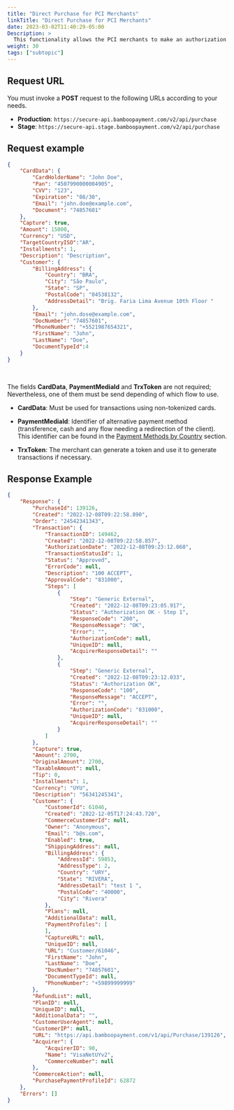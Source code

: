 ```yaml
---
title: "Direct Purchase for PCI Merchants"
linkTitle: "Direct Purchase for PCI Merchants"
date: 2023-03-02T11:40:29-05:00
Description: >
  This functionality allows the PCI merchants to make an authorization sending card data information in one step without the needed of an extra call for card tokenization unlike the [basic purchase]({{< ref "Purchase-Operations.md" >}}).
weight: 30
tags: ["subtopic"]
---
```


## Request URL
You must invoke a **POST** request to the following URLs according to your needs.

* **Production**: `https://secure-api.bamboopayment.com/v2/api/purchase`
* **Stage**: `https://secure-api.stage.bamboopayment.com/v2/api/purchase`

## Request example 
```json
{
    "CardData": {
        "CardHolderName": "John Doe",
        "Pan": "4507990000004905",
        "CVV": "123",
        "Expiration": "08/30",
        "Email": "john.doe@example.com",
        "Document": "74857601"
    },
    "Capture": true,
    "Amount": 15000,
    "Currency": "USD",
    "TargetCountryISO":"AR",
    "Installments": 1,
    "Description": "Description",
    "Customer": {
        "BillingAddress": {
            "Country": "BRA",
            "City": "São Paulo",
            "State": "SP",
            "PostalCode": "04538132",
            "AddressDetail": "Brig. Faria Lima Avenue 10th Floor "
        },
        "Email": "john.dose@example.com",
        "DocNumber": "74857601",
        "PhoneNumber": "+5521987654321",
        "FirstName": "John",
        "LastName": "Doe",
        "DocumentTypeId":4
    }
}
```
<br>

The fields **CardData**, **PaymentMediaId** and **TrxToken** are not required; Nevertheless, one of them must be send depending of which flow to use.

* **CardData**: Must be used for transactions using non-tokenized cards.

* **PaymentMediaId**: Identifier of alternative payment method (transference, cash and any flow needing a redirection of the client). This identifier can be found in the [Payment Methods by Country](/en/docs/payment-methods.html) section.

* **TrxToken**: The merchant can generate a token and use it to generate transactions if necessary.

## Response Example
```json
{
    "Response": {
        "PurchaseId": 139126,
        "Created": "2022-12-08T09:22:58.890",
        "Order": "24542341343",
        "Transaction": {
            "TransactionID": 149462,
            "Created": "2022-12-08T09:22:58.857",
            "AuthorizationDate": "2022-12-08T09:23:12.060",
            "TransactionStatusId": 1,
            "Status": "Approved",
            "ErrorCode": null,
            "Description": "100 ACCEPT",
            "ApprovalCode": "831000",
            "Steps": [
                {
                    "Step": "Generic External",
                    "Created": "2022-12-08T09:23:05.917",
                    "Status": "Authorization OK - Step 1",
                    "ResponseCode": "200",
                    "ResponseMessage": "OK",
                    "Error": "",
                    "AuthorizationCode": null,
                    "UniqueID": null,
                    "AcquirerResponseDetail": ""
                },
                {
                    "Step": "Generic External",
                    "Created": "2022-12-08T09:23:12.033",
                    "Status": "Authorization OK",
                    "ResponseCode": "100",
                    "ResponseMessage": "ACCEPT",
                    "Error": "",
                    "AuthorizationCode": "831000",
                    "UniqueID": null,
                    "AcquirerResponseDetail": ""
                }
            ]
        },
        "Capture": true,
        "Amount": 2700,
        "OriginalAmount": 2700,
        "TaxableAmount": null,
        "Tip": 0,
        "Installments": 1,
        "Currency": "UYU",
        "Description": "56341245341",
        "Customer": {
            "CustomerId": 61046,
            "Created": "2022-12-05T17:24:43.720",
            "CommerceCustomerId": null,
            "Owner": "Anonymous",
            "Email": "b@s.com",
            "Enabled": true,
            "ShippingAddress": null,
            "BillingAddress": {
                "AddressId": 59853,
                "AddressType": 2,
                "Country": "URY",
                "State": "RIVERA",
                "AddressDetail": "test 1 ",
                "PostalCode": "40000",
                "City": "Rivera"
            },
            "Plans": null,
            "AdditionalData": null,
            "PaymentProfiles": [
            ],
            "CaptureURL": null,
            "UniqueID": null,
            "URL": "Customer/61046",
            "FirstName": "John",
            "LastName": "Doe",
            "DocNumber": "74857601",
            "DocumentTypeId": null,
            "PhoneNumber": "+59899999999"
        },
        "RefundList": null,
        "PlanID": null,
        "UniqueID": null,
        "AdditionalData": "",
        "CustomerUserAgent": null,
        "CustomerIP": null,
        "URL": "https://api.bamboopayment.com/v1/api/Purchase/139126",
        "Acquirer": {
            "AcquirerID": 90,
            "Name": "VisaNetUYv2",
            "CommerceNumber": null
        },
        "CommerceAction": null,
        "PurchasePaymentProfileId": 62872
    },
    "Errors": []
}
```